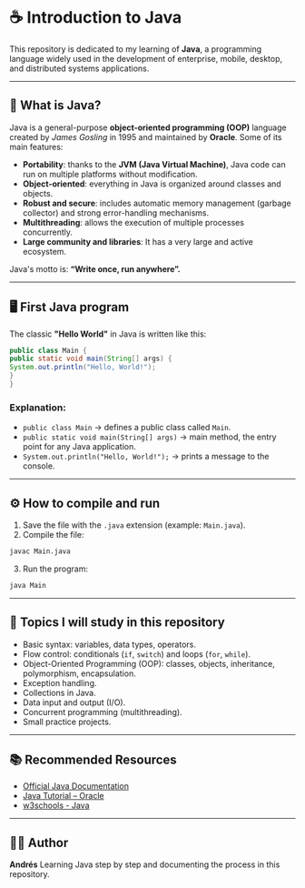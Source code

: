 # ☕ Introduction to Java

This repository is dedicated to my learning of **Java**, a programming language widely used in the development of enterprise, mobile, desktop, and distributed systems applications.

---

## 📖 What is Java?

Java is a general-purpose **object-oriented programming (OOP)** language created by *James Gosling* in 1995 and maintained by **Oracle**.
Some of its main features:

- **Portability**: thanks to the **JVM (Java Virtual Machine)**, Java code can run on multiple platforms without modification.
- **Object-oriented**: everything in Java is organized around classes and objects.
- **Robust and secure**: includes automatic memory management (garbage collector) and strong error-handling mechanisms.
- **Multithreading**: allows the execution of multiple processes concurrently.
- **Large community and libraries**: It has a very large and active ecosystem.

Java's motto is: **“Write once, run anywhere”.**

---

## 🖥️ First Java program

The classic **"Hello World"** in Java is written like this:

```java
public class Main {
public static void main(String[] args) {
System.out.println("Hello, World!");
}
}
```

### Explanation:
- `public class Main` → defines a public class called `Main`.
- `public static void main(String[] args)` → main method, the entry point for any Java application.
- `System.out.println("Hello, World!");` → prints a message to the console.

---

## ⚙️ How to compile and run

1. Save the file with the `.java` extension (example: `Main.java`).
2. Compile the file:
```bash
javac Main.java
```
3. Run the program:
```bash
java Main
```

---

## 🧩 Topics I will study in this repository

- Basic syntax: variables, data types, operators.
- Flow control: conditionals (`if`, `switch`) and loops (`for`, `while`).
- Object-Oriented Programming (OOP): classes, objects, inheritance, polymorphism, encapsulation.
- Exception handling.
- Collections in Java.
- Data input and output (I/O).
- Concurrent programming (multithreading).
- Small practice projects.

---

## 📚 Recommended Resources

- [Official Java Documentation](https://docs.oracle.com/en/java/)
- [Java Tutorial – Oracle](https://docs.oracle.com/javase/tutorial/)
- [w3schools - Java](https://www.w3schools.com/java/)

---

## 👨‍💻 Author

**Andrés**
Learning Java step by step and documenting the process in this repository.
